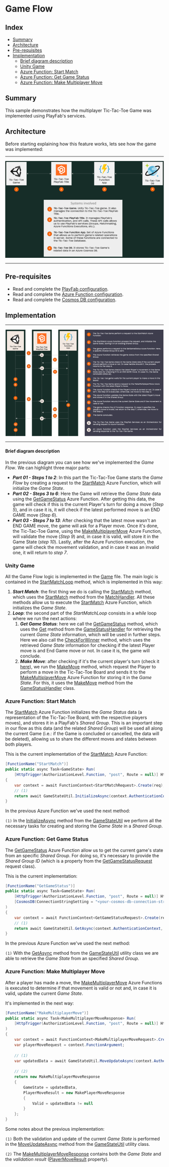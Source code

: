 # Game Flow

## Index
- [Summary][summary]
- [Architecture][architecture]
- [Pre-requisites][pre-requisites]
- [Implementation][implementation]
	- [Brief diagram description][brief-diagram-description]
	- [Unity Game][unity-game]
	- [Azure Function: Start Match][azure-function-start-match]
	- [Azure Function: Get Game Status][azure-function-get-game-status]
	- [Azure Function: Make Multiplayer Move][azure-function-make-multiplayer-move]


## Summary
This sample demonstrates how the multiplayer Tic-Tac-Toe Game was implemented using PlayFab's services.

## Architecture
Before starting explaining how this feature works, lets see how the game was implemented:

---
![alt-text][architecture-01]

---

## Pre-requisites
* Read and complete the [PlayFab configuration][playfab-config-readme].
* Read and complete the [Azure Function configuration][azure-function-config-readme].
* Read and complete the [Cosmos DB configuration][cosmos-db-config-readme].

## Implementation
---
![alt-text][game-flow-diagram-01]

---

#### Brief diagram description

In the previous diagram you can see how we've implemented the *Game Flow*. We can highlight three major parts:
- ***Part 01 - Steps 1 to 2***: In this part the Tic-Tac-Toe Game starts the *Game Flow* by creating a request to the [StartMatch][start-match-azf] Azure Function, which will initialize the *Game State*.
- ***Part 02 - Steps 3 to 6***: Here the Game will retrieve the *Game State* data using the [GetGameStatus][get-game-status-azf] Azure Function. After getting this data, the game will check if this is the current Player's turn for doing a move (*Step 5*), and in case it is, it will check if the latest performed move is an END GAME move (*Step 6*).
- ***Part 03 - Steps 7 to 13***: After checking that the latest move wasn't an END GAME move, the game will ask for a Player move. Once it's done, the Tic-Tac-Toe Game, using the [MakeMultiplayerMove][make-multiplayer-move-azf] Azure Function, will validate the move (*Step 9*) and, in case it is valid, will store it in the Game State (*step 10*). Lastly, after the Azure Function execution, the game will check the movement validation, and in case it was an invalid one, it will return to *step 7*.

### Unity Game
All the Game Flow logic is implemented in the [Game][game-class-file] file. The main logic is contained in the [StartMatchLoop][game-class-file-start-match-loop] method, which is implemented in this way:

1. ***Start Match***: the first thing we do is calling the [StartMatch][game-class-file-start-match] method, which uses the [StartMatch][match-handler-start-match] method from the [MatchHandler][match-handler]. All these methods allow us to execute the [StartMatch][start-match-azf] Azure Function, which initializes the *Game State*.
1. ***Loop***: the second part of the *StartMatchLoop* consists in a *while* loop where we run the next actions:
    1. ***Get Game Status***: here we call the [GetGameStatus][game-class-file-get-game-status] method, which uses the [Get][game-status-handler-get] method from the [GameStatusHandler][game-status-handler] for retrieving the current *Game State* information, which will be used in further steps. Here we also call the [CheckForWinner][game-class-file-check-for-winner] method, which uses the retrieved *Game State* information for checking if the latest Player move is and End Game move or not. In case it is, the game will conclude.
    1. ***Make Move***: after checking if it's the current player's turn (check it [here][game-class-file-my-turn]), we run the [MakeMove][game-class-make-move] method, which request the Player to perform a move in the Tic-Tac-Toe Board and sends it to the [MakeMultiplayerMove][make-multiplayer-move-azf] Azure Function for storing it in the *Game State*. For this, it uses the [MakeMove][game-status-handler-make-move] method from the [GameStatusHandler][game-status-handler] class.


### Azure Function: Start Match
The [StartMatch][start-match-azf] Azure Function initializes the *Game Status* data (a representation of the Tic-Tac-Toe Board, with the respective players moves), and stores it in a PlayFab's *Shared Group*. This is an important step in our flow as this data (and the related *Shared Group*) will be used all along the current Game (i.e.: if the Game is concluded or cancelled, the data will be deleted), allowing us to share the different moves and states between both players.

This is the current implementation of the [StartMatch][start-match-azf] Azure Function:

```csharp
[FunctionName("StartMatch")]
public static async Task<GameState> Run(
    [HttpTrigger(AuthorizationLevel.Function, "post", Route = null)] HttpRequestMessage req)
{
    var context = await FunctionContext<StartMatchRequest>.Create(req);
    // (1)
    return await GameStateUtil.InitializeAsync(context.AuthenticationContext, context.FunctionArgument.SharedGroupId);
}
```

In the previous Azure Function we've used the next method:

`(1)` In the [InitializeAsync][game-state-util-initialize] method from the [GameStateUtil][game-state-util] we perform all the necessary tasks for creating and storing the *Game State* in a *Shared Group*.

### Azure Function: Get Game Status
The [GetGameStatus][get-game-status-azf] Azure Function allow us to get the current game's state from an specific *Shared Group*. For doing so, it's necessary to provide the *Shared Group ID* (which is a property from the [GetGameStatusRequest][get-game-status-request] request class).

This is the current implementation:

```csharp
[FunctionName("GetGameStatus")]
public static async Task<GameState> Run(
    [HttpTrigger(AuthorizationLevel.Function, "post", Route = null)] HttpRequestMessage req,
    [CosmosDB(ConnectionStringSetting = "<your-cosmos-db-connection-string>")] DocumentClient cosmosDBClient
)
{
    var context = await FunctionContext<GetGameStatusRequest>.Create(req);
    // (1)
    return await GameStateUtil.GetAsync(context.AuthenticationContext, context.FunctionArgument.SharedGroupId);
}
```

In the previous Azure Function we've used the next method:

`(1)` With the [GetAsync][game-state-util-get] method from the [GameStateUtil][game-state-util] utility class we are able to retrieve the *Game State* from an specified *Shared Group*.

### Azure Function: Make Multiplayer Move
After a player has made a move, the [MakeMultiplayerMove][make-multiplayer-move-azf] Azure Functions is executed to determine if that movement is valid or not and, in case it is valid, update the current *Game State*.

It's implemented in the next way:

```csharp
[FunctionName("MakeMultiplayerMove")]
public static async Task<MakeMultiplayerMoveResponse> Run(
    [HttpTrigger(AuthorizationLevel.Function, "post", Route = null)] HttpRequestMessage req
)
{
    var context = await FunctionContext<MakeMultiplayerMoveRequest>.Create(req);
    var playerMoveRequest = context.FunctionArgument;

    // (1)
    var updatedData = await GameStateUtil.MoveUpdateAsync(context.AuthenticationContext, playerMoveRequest.PlayerId, playerMoveRequest.PlayerMove, playerMoveRequest.SharedGroupId);

    // (2)
    return new MakeMultiplayerMoveResponse
    {
        GameState = updatedData,
        PlayerMoveResult = new MakePlayerMoveResponse
        {
            Valid = updatedData != null
        }
    };
}
```

Some notes about the previous implementation:

`(1)` Both the validation and update of the current *Game State* is performed in the [MoveUpdateAsync][game-state-util-move-update] method from the [GameStateUtil][game-state-util] utility class.

`(2)` The [MakeMultiplayerMoveResponse][make-multiplayer-move-response] contains both the *Game State* and the *validation result* ([PlayerMoveResult][make-multiplayer-move-response-player-move-result] property).

<!-- IMAGES -->
[architecture-01]: ./document-assets/high-level-architecture.png

[game-flow-diagram-01]: ./document-assets/images/diagrams/game-flow-diagram-01.png

<!-- READMEs -->
[playfab-config-readme]: ./TicTacToe/README.md
[azure-function-config-readme]: ./AzureFunctions/README.md
[cosmos-db-config-readme]: ./AzureFunctions/cosmos-db-configuration.md


<!-- Azure Functions -->
[start-match-azf]: ./AzureFunctions/TicTacToeFunctions/Functions/StartMatch.cs
[get-game-status-azf]: ./AzureFunctions/TicTacToeFunctions/Functions/GetGameStatus.cs
[make-multiplayer-move-azf]: ./AzureFunctions/TicTacToeFunctions/Functions/MakeMultiplayerMove.cs


<!-- Game Class-->
[game-class-file]: ./TicTacToe/Assets/Scripts/Game.cs
[game-class-file-start-match-loop]: ./TicTacToe/Assets/Scripts/Game.cs#L116
[game-class-file-start-match]: ./TicTacToe/Assets/Scripts/Game.cs#L141
[game-class-file-get-game-status]: ./TicTacToe/Assets/Scripts/Game.cs#L90
[game-class-file-my-turn]: ./TicTacToe/Assets/Scripts/Game.cs#L192
[game-class-make-move]: ./TicTacToe/Assets/Scripts/Game.cs#L149
[game-class-file-check-for-winner]: ./TicTacToe/Assets/Scripts/Game.cs#L206


<!-- Handlers -->
[match-handler]: ./TicTacToe/Assets/Scripts/Handlers/MatchHandler.cs
[match-handler-start-match]: ./TicTacToe/Assets/Scripts/Handlers/MatchHandler.cs#L24

[game-status-handler]: ./TicTacToe/Assets/Scripts/Handlers/GameStatusHandler.cs
[game-status-handler-get]: ./TicTacToe/Assets/Scripts/Handlers/GameStatusHandler.cs#L25
[game-status-handler-make-move]: ./TicTacToe/Assets/Scripts/Handlers/GameStatusHandler.cs#L46


<!-- Utils -->
[game-state-util]: ./AzureFunctions/TicTacToeFunctions/Util/GameStateUtil.cs
[game-state-util-initialize]: ./AzureFunctions/TicTacToeFunctions/Util/GameStateUtil.cs#L32
[game-state-util-get]: ./AzureFunctions/TicTacToeFunctions/Util/GameStateUtil.cs#L12
[game-state-util-move-update]: ./AzureFunctions/TicTacToeFunctions/Util/GameStateUtil.cs#L18

<!-- AZF Request and Responses -->
[get-game-status-request]: ./AzureFunctions/TicTacToeFunctions/Models/Requests/GetGameStatusRequest.cs
[make-multiplayer-move-response]: ./AzureFunctions/TicTacToeFunctions/Models/Responses/MakeMultiplayerMoveResponse.cs
[make-multiplayer-move-response-player-move-result]: ./AzureFunctions/TicTacToeFunctions/Models/Responses/MakeMultiplayerMoveResponse.cs#L9


<!-- Index -->
[summary]: #summary
[architecture]: #architecture
[pre-requisites]: #pre-requisites
[implementation]: #implementation
[brief-diagram-description]: #brief-diagram-description
[unity-game]: #unity-game
[azure-function-start-match]: #azure-function-start-match
[azure-function-get-game-status]: #azure-function-get-game-status
[azure-function-make-multiplayer-move]: #azure-function-make-multiplayer-move
